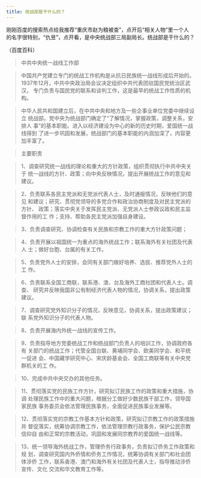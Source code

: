 ```yaml
---
title: 统战部是干什么的？
---
```


刚刚百度的搜索热点给我推荐“重庆市赵为粮被查”，点开后“相关人物”里一个人
的名字很特别，“仇昱”，点开看，是中央统战部三局副局长。统战部是干什么的？

（百度百科）

> 中共中央统一战线工作部

> 中国共产党建立专门的统战工作机构是从抗日民族统一战线形成后开始的。
> 1937年12月，中共中央政治局会议决定组织中共代表团驻国民党统治区武汉，
> 专门负责与国民党的联系和谈判工作，这是最早的统战工作性质的机构。

> 中华人民共和国建立后，在中共中央和地方及一些企事业单位党委中继续设立
> 统战部。党中央为统战部门确定了“了解情况，掌握政策，调整关系，安排人
> 事”的基本职能。进入以经济建设为中心的新的历史时期，爱国统一战线得到
> 了进一步巩固和发展，统战部门的基本职能的内涵加深了，内容更加丰富了。

> 主要职责

> 1、调查研究统一战线的理论和重大的方针政策，组织贯彻执行中共中央关于
> 统一战线的方针、政策；向中央反映情况，提出开展统战工作的意见和建议。

> 2、负责联系各民主党派和无党派代表人士，及时通报情况，反映他们的意见
> 和建议；研究、贯彻党领导的多党合作和政治协商制度及对民主党派的方针、
> 政策；落实中央关于发挥民主党派、无党派人士参政议政和民主监督作用的工
> 作；支持、帮助各民主党派加强自身建设。

> 3、负责调查研究、协调检查有关民族和宗教工作的重大方针政策问题；

> 4、负责开展以祖国统一为重点的海外统战工作；联系海外有关社团及代表人
> 士；做好台胞、台属的有关工作。

> 5、负责党外人士的安排，会同有关部门做好培养、选拔、推荐党外人士的工
> 作。

> 6、负责联系全国工商联，联系港、澳、台及海外工商社团和代表人士。调查、
> 研究并反映我国非公有制经济代表人物的情况，协调关系，提出政策建议。

> 7、调查研究党外知识分子的情况，反映意见，协调关系，提出政策建议；联
> 系党外知识分子的代表人物。

> 8、负责开展海内外统一战线的宣传工作。

> 9、负责指导地方党委统战工作和统战部门负责人的培训工作，协调政府各有
> 关部门的统战工作；代管全国台联、黄埔同学会、欧美同学会、和平统一促进
> 会、中国藏学研究中心、宋庆龄基金会、全国工商联等有关中央党群机关的工
> 作。

> 10、完成中共中央交办的其他任务。

> 11、贯彻落实党的民族工作方针，研究拟订民族工作的政策和重大措施，协调
> 处理民族工作中的重大问题，根据分工做好少数民族干部工作，领导国家民族
> 事务委员会依法管理民族事务，全面促进民族事业发展等。 

> 12、贯彻落实党的宗教工作基本方针和政策，研究拟订宗教工作的政策措施并
> 督促落实，统筹协调宗教工作，依法管理宗教行政事务，保护公民宗教信仰自
> 由和正常的宗教活动，巩固和发展同宗教界的爱国统一战线等。

> 13、统一领导海外统战工作，管理侨务行政事务，负责拟订侨务工作政策和规
> 划，调查研究国内外侨情和侨务工作情况，统筹协调有关部门和社会团体涉侨
> 工作，联系香港、澳门和海外有关社团及代表人士，指导推动涉侨宣传、文化
> 交流和华文教育工作等。
